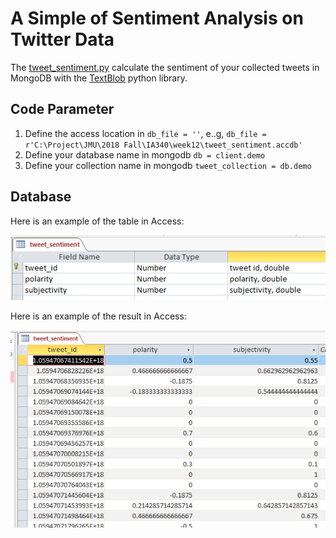 # A Simple of Sentiment Analysis on Twitter Data
The [tweet_sentiment.py](./tweet_sentiment.py) calculate the sentiment of your collected tweets in MongoDB with the [TextBlob](https://textblob.readthedocs.io/en/dev/) python library. 
## Code Parameter
1. Define the access location in `db_file = ''`, e..g, `db_file = r'C:\Project\JMU\2018 Fall\IA340\week12\tweet_sentiment.accdb'`
2. Define your database name in mongodb `db = client.demo`
3. Define your collection name in mongodb `tweet_collection = db.demo `

## Database
Here is an example of the table in Access:

<img src="./access_table.PNG" width="600">

Here is an example of the result in Access:

<img src="./result.PNG" width="600">

